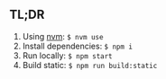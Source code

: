 ## TL;DR

1. Using [nvm](https://github.com/creationix/nvm): `$ nvm use`
2. Install dependencies:  `$ npm i`
3. Run locally: `$ npm start`
4. Build static: `$ npm run build:static`
